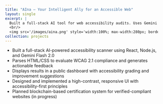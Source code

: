 ```yaml
---
title: "AIna – Your Intelligent Ally for an Accessible Web"
layout: single
excerpt: |
  Built a full-stack AI tool for web accessibility audits. Uses Gemini Flash 2.0 to scan websites, assign WCAG-based scores, and generate actionable feedback.
  <br/>
  <img src='/images/aina.png' style='width:100%; max-width:280px; border-radius:10px; margin-top:10px; display:block;'>
collection: projects
---
```


- Built a full-stack AI-powered accessibility scanner using React, Node.js, and Gemini Flash 2.0  
- Parses HTML/CSS to evaluate WCAG 2.1 compliance and generates actionable feedback  
- Displays results in a public dashboard with accessibility grading and improvement suggestions  
- Designed and implemented a high-contrast, responsive UI with accessibility-first principles  
- Planned blockchain-based certification system for verified-compliant websites (in progress)  

